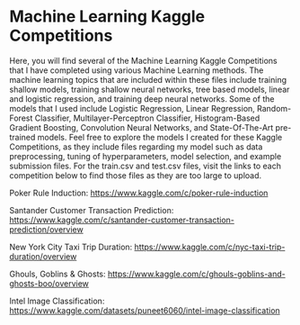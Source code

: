 # Machine Learning Kaggle Competitions

Here, you will find several of the Machine Learning Kaggle Competitions that I have completed using various Machine Learning methods. The machine learning topics that are included within these files include training shallow models, training shallow neural networks, tree based models, linear and logistic regression, and training deep neural networks. Some of the models that I used include Logistic Regression, Linear Regression, Random-Forest Classifier, Multilayer-Perceptron Classifier, Histogram-Based Gradient Boosting, Convolution Neural Networks, and State-Of-The-Art pre-trained models. Feel free to explore the models I created for these Kaggle Competitions, as they include files regarding my model such as data preprocessing, tuning of hyperparameters, model selection, and example submission files. For the train.csv and test.csv files, visit the links to each competition below to find those files as they are too large to upload. 

Poker Rule Induction: https://www.kaggle.com/c/poker-rule-induction

Santander Customer Transaction Prediction: https://www.kaggle.com/c/santander-customer-transaction-prediction/overview

New York City Taxi Trip Duration: https://www.kaggle.com/c/nyc-taxi-trip-duration/overview

Ghouls, Goblins & Ghosts: https://www.kaggle.com/c/ghouls-goblins-and-ghosts-boo/overview

Intel Image Classification: https://www.kaggle.com/datasets/puneet6060/intel-image-classification

